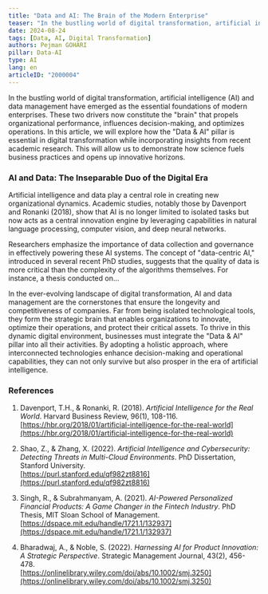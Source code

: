 ```yaml
---
title: "Data and AI: The Brain of the Modern Enterprise"
teaser: "In the bustling world of digital transformation, artificial intelligence (AI) and data management are emerging as the essential foundations of modern enterprises."
date: 2024-08-24
tags: [Data, AI, Digital Transformation]
authors: Pejman GOHARI
pillar: Data-AI
type: AI
lang: en
articleID: "2000004"
---
```


In the bustling world of digital transformation, artificial intelligence (AI) and data management have emerged as the essential foundations of modern enterprises. These two drivers now constitute the "brain" that propels organizational performance, influences decision-making, and optimizes operations. In this article, we will explore how the "Data & AI" pillar is essential in digital transformation while incorporating insights from recent academic research. This will allow us to demonstrate how science fuels business practices and opens up innovative horizons.

### AI and Data: The Inseparable Duo of the Digital Era

Artificial intelligence and data play a central role in creating new organizational dynamics. Academic studies, notably those by Davenport and Ronanki (2018), show that AI is no longer limited to isolated tasks but now acts as a central innovation engine by leveraging capabilities in natural language processing, computer vision, and deep neural networks.

Researchers emphasize the importance of data collection and governance in effectively powering these AI systems. The concept of "data-centric AI," introduced in several recent PhD studies, suggests that the quality of data is more critical than the complexity of the algorithms themselves. For instance, a thesis conducted on...

In the ever-evolving landscape of digital transformation, AI and data management are the cornerstones that ensure the longevity and competitiveness of companies. Far from being isolated technological tools, they form the strategic brain that enables organizations to innovate, optimize their operations, and protect their critical assets. To thrive in this dynamic digital environment, businesses must integrate the "Data & AI" pillar into all their activities. By adopting a holistic approach, where interconnected technologies enhance decision-making and operational capabilities, they can not only survive but also prosper in the era of artificial intelligence.

### References

1. Davenport, T.H., & Ronanki, R. (2018). *Artificial Intelligence for the Real World*. Harvard Business Review, 96(1), 108-116.  
   [https://hbr.org/2018/01/artificial-intelligence-for-the-real-world](https://hbr.org/2018/01/artificial-intelligence-for-the-real-world)

2. Shao, Z., & Zhang, X. (2022). *Artificial Intelligence and Cybersecurity: Detecting Threats in Multi-Cloud Environments*. PhD Dissertation, Stanford University.  
   [https://purl.stanford.edu/qf982zt8816](https://purl.stanford.edu/qf982zt8816)

3. Singh, R., & Subrahmanyam, A. (2021). *AI-Powered Personalized Financial Products: A Game Changer in the Fintech Industry*. PhD Thesis, MIT Sloan School of Management.  
   [https://dspace.mit.edu/handle/1721.1/132937](https://dspace.mit.edu/handle/1721.1/132937)

4. Bharadwaj, A., & Noble, S. (2022). *Harnessing AI for Product Innovation: A Strategic Perspective*. Strategic Management Journal, 43(2), 456-478.  
   [https://onlinelibrary.wiley.com/doi/abs/10.1002/smj.3250](https://onlinelibrary.wiley.com/doi/abs/10.1002/smj.3250)
